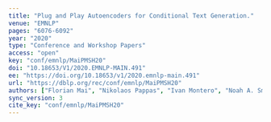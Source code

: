 ```yaml
---
title: "Plug and Play Autoencoders for Conditional Text Generation."
venue: "EMNLP"
pages: "6076-6092"
year: "2020"
type: "Conference and Workshop Papers"
access: "open"
key: "conf/emnlp/MaiPMSH20"
doi: "10.18653/V1/2020.EMNLP-MAIN.491"
ee: "https://doi.org/10.18653/v1/2020.emnlp-main.491"
url: "https://dblp.org/rec/conf/emnlp/MaiPMSH20"
authors: ["Florian Mai", "Nikolaos Pappas", "Ivan Montero", "Noah A. Smith", "James Henderson"]
sync_version: 3
cite_key: "conf/emnlp/MaiPMSH20"
---
```

